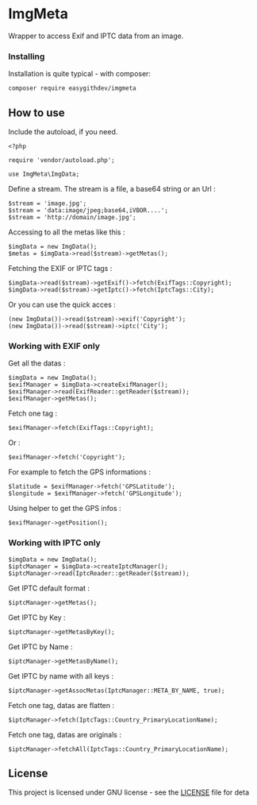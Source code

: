 # ImgMeta

Wrapper to access Exif and IPTC data from an image.

### Installing

Installation is quite typical - with composer:

```
composer require easygithdev/imgmeta
```

## How to use

Include the autoload, if you need.

```
<?php

require 'vendor/autoload.php';

use ImgMeta\ImgData;
```

Define a stream. The stream is a file, a base64 string or an Url :

```
$stream = 'image.jpg';
$stream = 'data:image/jpeg;base64,iVBOR....';
$stream = 'http://domain/image.jpg';
```

Accessing to all the metas like this :

```
$imgData = new ImgData();
$metas = $imgData->read($stream)->getMetas();
```

Fetching the EXIF or IPTC tags :

```
$imgData->read($stream)->getExif()->fetch(ExifTags::Copyright);
$imgData->read($stream)->getIptc()->fetch(IptcTags::City);
```

Or you can use the quick acces :
```
(new ImgData())->read($stream)->exif('Copyright');
(new ImgData())->read($stream)->iptc('City');
```

### Working with EXIF only

Get all the datas :

```
$imgData = new ImgData();
$exifManager = $imgData->createExifManager();
$exifManager->read(ExifReader::getReader($stream));
$exifManager->getMetas();
```

Fetch one tag :

```
$exifManager->fetch(ExifTags::Copyright);
```

Or :

```
$exifManager->fetch('Copyright');
```

For example to fetch the GPS informations :

```
$latitude = $exifManager->fetch('GPSLatitude');
$longitude = $exifManager->fetch('GPSLongitude');
```

Using helper to get the GPS infos :

```
$exifManager->getPosition();
```

### Working with IPTC only

```
$imgData = new ImgData();
$iptcManager = $imgData->createIptcManager();
$iptcManager->read(IptcReader::getReader($stream));
```

Get IPTC default format :

```
$iptcManager->getMetas();
```

Get IPTC by Key :

```
$iptcManager->getMetasByKey();
```

Get IPTC by Name :

```
$iptcManager->getMetasByName();
```

Get IPTC by name with all keys :

```
$iptcManager->getAssocMetas(IptcManager::META_BY_NAME, true);
```

Fetch one tag, datas are flatten :

```
$iptcManager->fetch(IptcTags::Country_PrimaryLocationName);
```

Fetch one tag, datas are originals :

```
$iptcManager->fetchAll(IptcTags::Country_PrimaryLocationName);
```

## License

This project is licensed under GNU license - see the [LICENSE](LICENSE) file for deta

